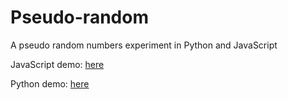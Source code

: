 # Pseudo-random
A pseudo random numbers experiment in Python and JavaScript   

JavaScript demo: [here](https://pseudorandom.netlify.com/)

Python demo: [here](https://www.onlinegdb.com/BykR4nGPr)
